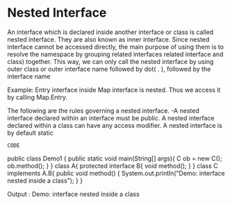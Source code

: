 # Nested Interface
An interface which is declared inside another interface or class is called nested interface. They are also known as inner interface. Since nested interface cannot be accessed directly,
the main purpose of using them is to resolve the namespace by grouping related interfaces related interface and class) together. This way, we can only call the nested interface by 
using outer class or outer interface name followed by dot( . ), followed by the interface name

Example: Entry interface inside Map interface is nested. Thus we access it by calling Map.Entry.

The following are the rules governing a nested interface.
-A nested interface declared within an interface must be public. A nested interface declared within a class can have any access modifier. A nested interface is by default static

	CODE                    
  public class Demo1 {
 	public static void main(String[] args){
  		C ob = new C();
  		ob.method();
	}
  }
  class A{
  	protected interface B{
  		void method();
	}
  }
  class C implements A.B{
  	public void method() {
 		System.out.println("Demo: interface nested inside a class");
	}
  }

  Output : Demo: interface nested inside a class
